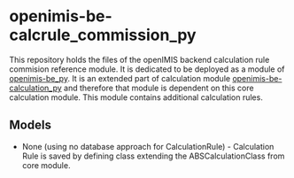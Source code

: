 # openimis-be-calcrule_commission_py
This repository holds the files of the openIMIS backend calculation rule commision reference module.
It is dedicated to be deployed as a module of [openimis-be_py](https://github.com/openimis/openimis-be_py). It is an 
extended part of calculation module [openimis-be-calculation_py](https://github.com/openimis/openimis-be-calculation_py) 
and therefore that module is dependent on this core calculation module. This module contains additional calculation rules. 

## Models
  - None (using no database approach for CalculationRule) - Calculation Rule is saved by defining class 
    extending the ABSCalculationClass from core module.
